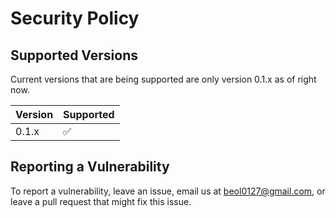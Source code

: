# Security Policy

## Supported Versions

Current versions that are being supported are only version 0.1.x as of right now.

| Version | Supported          |
| ------- | ------------------ |
|  0.1.x  | :white_check_mark: |

## Reporting a Vulnerability

To report a vulnerability, leave an issue, email us at beol0127@gmail.com, or leave a pull request that might fix this issue.
